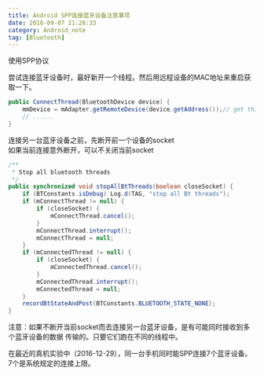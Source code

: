 ```yaml
---
title: Android SPP连接蓝牙设备注意事项
date: 2016-09-07 21:28:33
category: Android_note
tag: [Bluetooth]
---
```


使用SPP协议

尝试连接蓝牙设备时，最好新开一个线程。然后用远程设备的MAC地址来重启获取一下。

```java
public ConnectThread(BluetoothDevice device) {
    mmDevice = mAdapter.getRemoteDevice(device.getAddress());// get this device again
    // ......
}
```

连接另一台蓝牙设备之前，先断开前一个设备的socket  
如果当前连接意外断开，可以不关闭当前socket
```java
/**
 * Stop all bluetooth threads
 */
public synchronized void stopAllBtThreads(boolean closeSocket) {
    if (BTConstants.isDebug) Log.d(TAG, "stop all Bt threads");
    if (mConnectThread != null) {
        if (closeSocket) {
            mConnectThread.cancel();
        }
        mConnectThread.interrupt();
        mConnectThread = null;
    }
    if (mConnectedThread != null) {
        if (closeSocket) {
            mConnectedThread.cancel();
        }
        mConnectedThread.interrupt();
        mConnectedThread = null;
    }
    recordBtStateAndPost(BTConstants.BLUETOOTH_STATE_NONE);
}
```

注意：如果不断开当前socket而去连接另一台蓝牙设备，是有可能同时接收到多个蓝牙设备的数据
传输的。只要它们跑在不同的线程中。

在最近的真机实验中（2016-12-29），同一台手机同时能SPP连接7个蓝牙设备。
7个是系统规定的连接上限。
